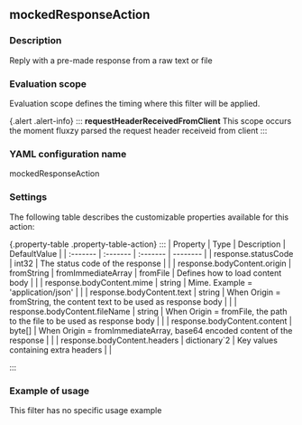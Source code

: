 ## mockedResponseAction

### Description

Reply with a pre-made response from a raw text or file

### Evaluation scope

Evaluation scope defines the timing where this filter will be applied. 

{.alert .alert-info}
:::
**requestHeaderReceivedFromClient** This scope occurs the moment fluxzy parsed the request header receiveid from client
:::

### YAML configuration name

mockedResponseAction

### Settings

The following table describes the customizable properties available for this action: 

{.property-table .property-table-action}
:::
| Property | Type | Description | DefaultValue |
| :------- | :------- | :------- | -------- |
| response.statusCode | int32 | The status code of the response |  |
| response.bodyContent.origin | fromString \| fromImmediateArray \| fromFile | Defines how to load content body |  |
| response.bodyContent.mime | string | Mime. Example = 'application/json' |  |
| response.bodyContent.text | string | When Origin = fromString, the content text to be used as response body |  |
| response.bodyContent.fileName | string | When Origin = fromFile, the path to the file to be used as response body |  |
| response.bodyContent.content | byte[] | When Origin = fromImmediateArray, base64 encoded content of the response |  |
| response.bodyContent.headers | dictionary`2 | Key values containing extra headers |  |

:::
### Example of usage

This filter has no specific usage example


